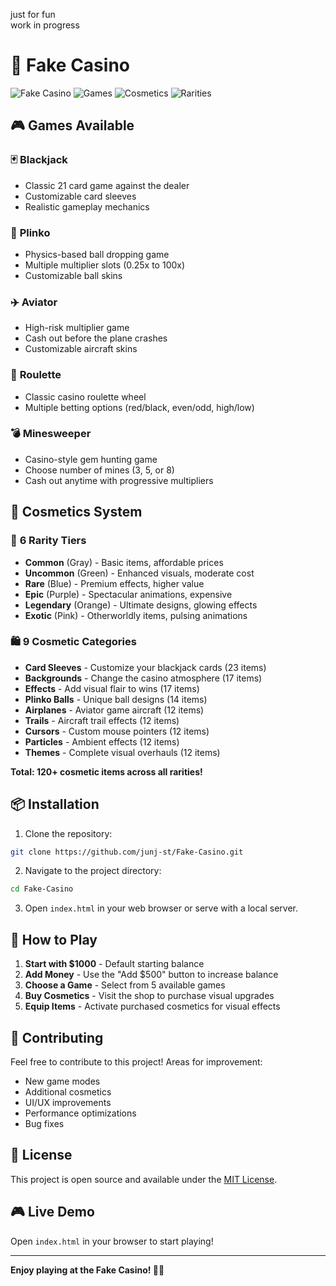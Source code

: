 
just for fun<br />
work in progress<br />




# 🎰 Fake Casino

![Fake Casino](https://img.shields.io/badge/Casino-Fake%20Casino-gold?style=for-the-badge)
![Games](https://img.shields.io/badge/Games-5-blue?style=for-the-badge)
![Cosmetics](https://img.shields.io/badge/Cosmetics-120+-purple?style=for-the-badge)
![Rarities](https://img.shields.io/badge/Rarities-6-magenta?style=for-the-badge)

## 🎮 **Games Available**

### 🃏 **Blackjack**
- Classic 21 card game against the dealer
- Customizable card sleeves
- Realistic gameplay mechanics

### 🎯 **Plinko** 
- Physics-based ball dropping game
- Multiple multiplier slots (0.25x to 100x)
- Customizable ball skins

### ✈️ **Aviator**
- High-risk multiplier game
- Cash out before the plane crashes
- Customizable aircraft skins

### 🎡 **Roulette**
- Classic casino roulette wheel
- Multiple betting options (red/black, even/odd, high/low)

### 💣 **Minesweeper**
- Casino-style gem hunting game
- Choose number of mines (3, 5, or 8)
- Cash out anytime with progressive multipliers

## 🎨 **Cosmetics System**

### 🌟 **6 Rarity Tiers**
- **Common** (Gray) - Basic items, affordable prices
- **Uncommon** (Green) - Enhanced visuals, moderate cost
- **Rare** (Blue) - Premium effects, higher value
- **Epic** (Purple) - Spectacular animations, expensive
- **Legendary** (Orange) - Ultimate designs, glowing effects
- **Exotic** (Pink) - Otherworldly items, pulsing animations

### 🛍️ **9 Cosmetic Categories**
- **Card Sleeves** - Customize your blackjack cards (23 items)
- **Backgrounds** - Change the casino atmosphere (17 items)
- **Effects** - Add visual flair to wins (17 items)
- **Plinko Balls** - Unique ball designs (14 items)
- **Airplanes** - Aviator game aircraft (12 items)
- **Trails** - Aircraft trail effects (12 items)
- **Cursors** - Custom mouse pointers (12 items)
- **Particles** - Ambient effects (12 items)
- **Themes** - Complete visual overhauls (12 items)

**Total: 120+ cosmetic items across all rarities!**


## 📦 **Installation**

1. Clone the repository:
```bash
git clone https://github.com/junj-st/Fake-Casino.git
```

2. Navigate to the project directory:
```bash
cd Fake-Casino
```

3. Open `index.html` in your web browser or serve with a local server.

## 🎯 **How to Play**

1. **Start with $1000** - Default starting balance
2. **Add Money** - Use the "Add $500" button to increase balance
3. **Choose a Game** - Select from 5 available games
4. **Buy Cosmetics** - Visit the shop to purchase visual upgrades
5. **Equip Items** - Activate purchased cosmetics for visual effects



## 🤝 **Contributing**

Feel free to contribute to this project! Areas for improvement:
- New game modes
- Additional cosmetics
- UI/UX improvements
- Performance optimizations
- Bug fixes

## 📄 **License**

This project is open source and available under the [MIT License](LICENSE).

## 🎮 **Live Demo**

Open `index.html` in your browser to start playing!

---

**Enjoy playing at the Fake Casino! 🎰✨**
